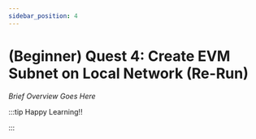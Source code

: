 ```yaml
---
sidebar_position: 4
---
```


# (Beginner) Quest 4: Create EVM Subnet on Local Network (Re-Run)

_Brief Overview Goes Here_

:::tip Happy Learning!!

<QuestButton text="Go To Quest" link="" />

:::
